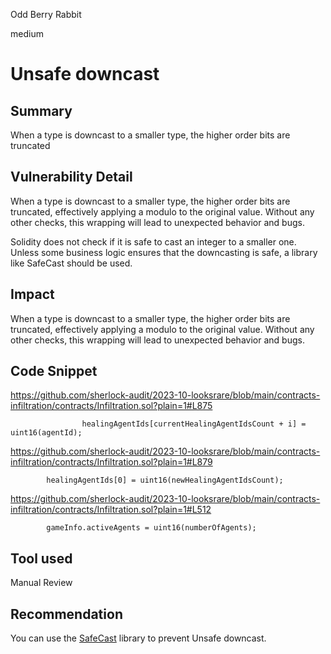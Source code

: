 Odd Berry Rabbit

medium

# Unsafe downcast
## Summary
When a type is downcast to a smaller type, the higher order bits are truncated

## Vulnerability Detail
When a type is downcast to a smaller type, the higher order bits are truncated, effectively applying a modulo to the original value. Without any other checks, this wrapping will lead to unexpected behavior and bugs.

Solidity does not check if it is safe to cast an integer to a smaller one. Unless some business logic ensures that the downcasting is safe, a library like SafeCast should be used.


## Impact
When a type is downcast to a smaller type, the higher order bits are truncated, effectively applying a modulo to the original value. Without any other checks, this wrapping will lead to unexpected behavior and bugs.

## Code Snippet
https://github.com/sherlock-audit/2023-10-looksrare/blob/main/contracts-infiltration/contracts/Infiltration.sol?plain=1#L875
```solidity
                healingAgentIds[currentHealingAgentIdsCount + i] = uint16(agentId);
```

https://github.com/sherlock-audit/2023-10-looksrare/blob/main/contracts-infiltration/contracts/Infiltration.sol?plain=1#L879
```solidity
        healingAgentIds[0] = uint16(newHealingAgentIdsCount);
```

https://github.com/sherlock-audit/2023-10-looksrare/blob/main/contracts-infiltration/contracts/Infiltration.sol?plain=1#L512
```solidity
        gameInfo.activeAgents = uint16(numberOfAgents);
```

## Tool used

Manual Review

## Recommendation
You can use the [SafeCast](https://github.com/OpenZeppelin/openzeppelin-contracts/blob/master/contracts/utils/math/SafeCast.sol) library to prevent Unsafe downcast.